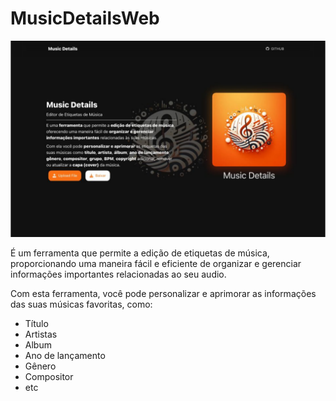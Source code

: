 # MusicDetailsWeb

![demo](demo.png)

É um ferramenta que permite a edição de etiquetas de música, proporcionando uma maneira fácil e eficiente de organizar e gerenciar informações importantes relacionadas ao seu audio.

Com esta ferramenta, você pode personalizar e aprimorar as informações das suas músicas favoritas, como:

- Título
- Artistas
- Album
- Ano de lançamento
- Gênero
- Compositor
- etc
   
